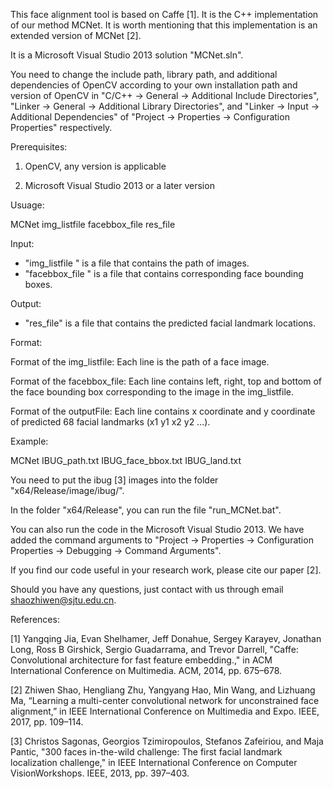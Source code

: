 This face alignment tool is based on Caffe [1]. It is the C++ implementation of our method MCNet. It is worth mentioning that this implementation is an extended version of MCNet [2].

It is a Microsoft Visual Studio 2013 solution "MCNet.sln". 

You need to change the include path, library path, and additional dependencies of OpenCV according to your own installation path and version of OpenCV in "C/C++ -> General -> Additional Include Directories", "Linker -> General -> Additional Library Directories", and "Linker -> Input -> Additional Dependencies" of "Project -> Properties -> Configuration Properties" respectively.


Prerequisites:

1. OpenCV, any version is applicable

2. Microsoft Visual Studio 2013 or a later version 


Usuage:

MCNet img_listfile facebbox_file res_file

Input:
- "img_listfile " is a file that contains the path of images. 
- "facebbox_file " is a file that contains corresponding face bounding boxes.

Output:
- "res_file" is a file that contains the predicted facial landmark locations.


Format:

Format of the img_listfile:
Each line is the path of a face image.

Format of the facebbox_file:
Each line contains left, right, top and bottom of the face bounding box corresponding to the image in the img_listfile.

Format of the outputFile:
Each line contains x coordinate and y coordinate of predicted 68 facial landmarks (x1 y1 x2 y2 ...).


Example:

MCNet IBUG_path.txt IBUG_face_bbox.txt IBUG_land.txt

You need to put the ibug [3] images into the folder "x64/Release/image/ibug/".

In the folder "x64/Release", you can run the file "run_MCNet.bat".

You can also run the code in the Microsoft Visual Studio 2013. We have added the command arguments to "Project -> Properties -> Configuration Properties -> Debugging -> Command Arguments".

If you find our code useful in your research work, please cite our paper [2].

Should you have any questions, just contact with us through email shaozhiwen@sjtu.edu.cn.


References:

[1] Yangqing Jia, Evan Shelhamer, Jeff Donahue, Sergey Karayev, Jonathan Long, Ross B Girshick, Sergio Guadarrama, and Trevor Darrell, "Caffe: Convolutional architecture for fast feature embedding.," in ACM International Conference on Multimedia. ACM, 2014, pp. 675–678.

[2] Zhiwen Shao, Hengliang Zhu, Yangyang  Hao, Min  Wang, and Lizhuang Ma, “Learning a multi-center convolutional network for unconstrained face alignment,” in IEEE International Conference on Multimedia and Expo. IEEE, 2017, pp. 109–114.

[3] Christos Sagonas, Georgios Tzimiropoulos, Stefanos Zafeiriou, and Maja Pantic, "300 faces in-the-wild challenge: The first facial landmark localization challenge," in IEEE International Conference on Computer VisionWorkshops. IEEE, 2013, pp. 397–403.
